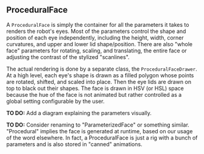 ## ProceduralFace

A `ProceduralFace` is simply the container for all the parameters it takes to renders the robot's eyes.   Most of the parameters control the shape and position of each eye independently, including the height, width, corner curvatures, and upper and lower lid shape/position. There are also "whole face" parameters for rotating, scaling, and translating, the entire face or adjusting the contrast of the stylized "scanlines". 

The actual rendering is done by a separate class, the `ProceduralFaceDrawer`. At a high level, each eye's shape is drawn as a filled polygon whose points are rotated, shifted, and scaled into place. Then the eye lids are drawn on top to black out their shapes. The face is drawn in HSV (or HSL) space because the hue of the face is not animated but rather controlled as a global setting configurable by the user.

**TO DO:** Add a diagram explaining the parameters visually.

**TO DO:** Consider renaming to "ParameterizedFace" or something similar. "Procedural" implies the face is generated at runtime, based on our usage of the word elsewhere. In fact, a ProceduralFace is just a rig with a bunch of parameters and is also stored in "canned" animations.

